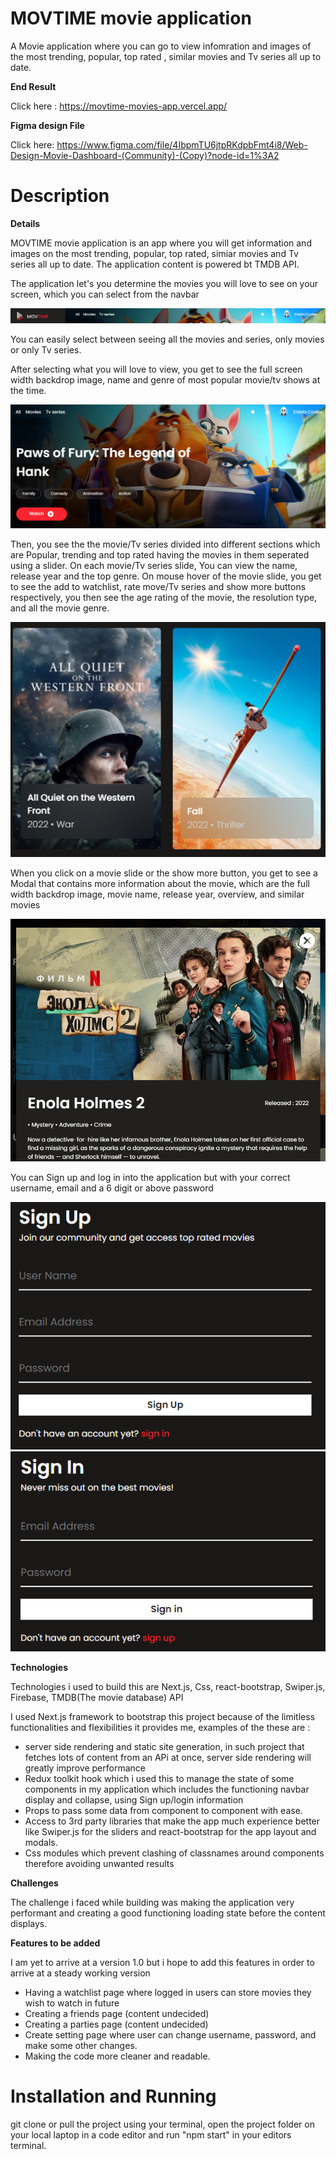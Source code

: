 # MOVTIME movie application

A Movie application where you can go to view infomration and images of the most trending, popular, top rated , similar movies and Tv series all up to date.

**End Result**

Click here : https://movtime-movies-app.vercel.app/

**Figma design File**

Click here: https://www.figma.com/file/4IbpmTU6jtpRKdpbFmt4i8/Web-Design-Movie-Dashboard-(Community)-(Copy)?node-id=1%3A2

# Description

**Details**

MOVTIME movie application is an app where you will get information and images on the most trending, popular, top rated, simiar movies and Tv series all up to date. The application content is powered bt TMDB API.

The application let's you determine the movies you will love to see on your screen, which you can select from the navbar

![navbar](https://github.com/Eniola-Codes/MovTime-Movie-App/blob/main/public/Assets/Images/nav.png?raw=true)

You can easily select between seeing all the movies and series, only movies or only Tv series. 

After selecting what you will love to view, you get to see the full screen width backdrop image, name and genre of most popular movie/tv shows at the time.

![backdrop image](https://github.com/Eniola-Codes/MovTime-Movie-App/blob/main/public/Assets/Images/backdrop.png?raw=true)

Then, you see the the movie/Tv series divided into different sections which are Popular, trending and top rated having the movies in them seperated using a slider. On each movie/Tv series slide, You can view the name, release year and the top genre. On mouse hover of the movie slide, you get to see the add to watchlist, rate move/Tv series and show more buttons respectively, you then see the age rating of the movie, the resolution type, and all the movie genre. 

![slider image](https://github.com/Eniola-Codes/MovTime-Movie-App/blob/main/public/Assets/Images/slider.png?raw=true) 

When you click on a movie slide or the show more button, you get to see a Modal that contains more information about the movie, which are the full width backdrop image, movie name, release year, overview, and similar movies

![Modal image](https://github.com/Eniola-Codes/MovTime-Movie-App/blob/main/public/Assets/Images/modal.png?raw=true)

You can Sign up and log in into the application but with your correct username, email and a 6 digit or above password

![Sign up](https://github.com/Eniola-Codes/MovTime-Movie-App/blob/main/public/Assets/Images/signup.png?raw=true) ![Sign in](https://github.com/Eniola-Codes/MovTime-Movie-App/blob/main/public/Assets/Images/signin.png?raw=true)

**Technologies**

Technologies i used to build this are  Next.js, Css, react-bootstrap, Swiper.js, Firebase, TMDB(The movie database) API

I used Next.js framework to bootstrap this project because of the limitless functionalities and flexibilities it provides me, examples of the these are : 

- server side rendering and static site generation, in such project that fetches lots of content from an APi at once, server side rendering will greatly improve performance
- Redux toolkit hook which i used this to manage the state of some components in my application which includes the functioning navbar display and collapse, using Sign up/login information
- Props to pass some data from component to component with ease.
- Access to 3rd party libraries that make the app much experience better like Swiper.js for the sliders and react-bootstrap for the app layout and modals.
- Css modules which prevent clashing of classnames around components therefore avoiding unwanted results

**Challenges**

The challenge i faced while building was making the application very performant and creating a good functioning loading state before the content displays.

**Features to be added**

I am yet to arrive at a version 1.0 but i hope to add this features in order to arrive at a steady working version

- Having a watchlist page where logged in users can store movies they wish to watch in future
- Creating a friends page (content undecided)
- Creating a parties page (content undecided)
- Create setting page where user can change username, password, and make some other changes.
- Making the code more cleaner and readable.

# Installation and Running

git clone or pull the project using your terminal, open the project folder on your local laptop in a code editor and run "npm start" in your editors terminal.


